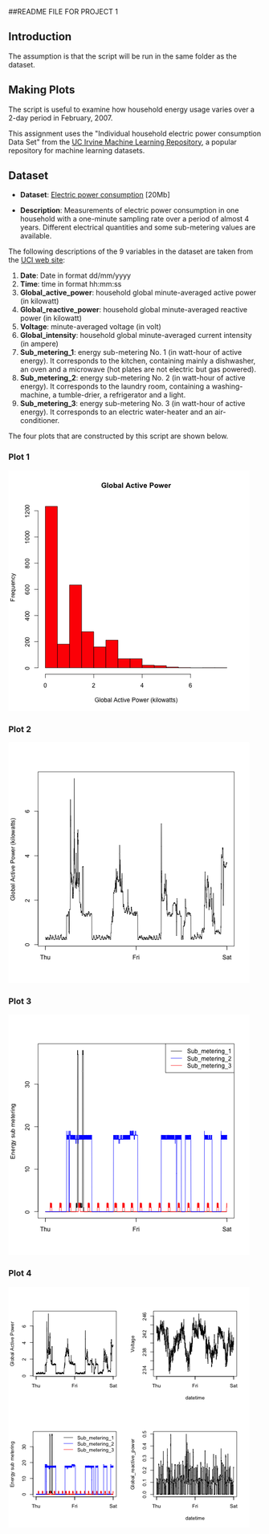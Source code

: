 ##README FILE FOR PROJECT 1

## Introduction
The assumption is that the script will be run in the same folder as the dataset. 

## Making Plots

The script is useful to examine how household energy usage
varies over a 2-day period in February, 2007. 

This assignment uses the "Individual household
electric power consumption Data Set" from
the <a href="http://archive.ics.uci.edu/ml/">UC Irvine Machine
Learning Repository</a>, a popular repository for machine learning
datasets. 

## Dataset

* <b>Dataset</b>: <a href="https://d396qusza40orc.cloudfront.net/exdata%2Fdata%2Fhousehold_power_consumption.zip">Electric power consumption</a> [20Mb]

* <b>Description</b>: Measurements of electric power consumption in
one household with a one-minute sampling rate over a period of almost
4 years. Different electrical quantities and some sub-metering values
are available.


The following descriptions of the 9 variables in the dataset are taken
from
the <a href="https://archive.ics.uci.edu/ml/datasets/Individual+household+electric+power+consumption">UCI
web site</a>:

<ol>
<li><b>Date</b>: Date in format dd/mm/yyyy </li>
<li><b>Time</b>: time in format hh:mm:ss </li>
<li><b>Global_active_power</b>: household global minute-averaged active power (in kilowatt) </li>
<li><b>Global_reactive_power</b>: household global minute-averaged reactive power (in kilowatt) </li>
<li><b>Voltage</b>: minute-averaged voltage (in volt) </li>
<li><b>Global_intensity</b>: household global minute-averaged current intensity (in ampere) </li>
<li><b>Sub_metering_1</b>: energy sub-metering No. 1 (in watt-hour of active energy). It corresponds to the kitchen, containing mainly a dishwasher, an oven and a microwave (hot plates are not electric but gas powered). </li>
<li><b>Sub_metering_2</b>: energy sub-metering No. 2 (in watt-hour of active energy). It corresponds to the laundry room, containing a washing-machine, a tumble-drier, a refrigerator and a light. </li>
<li><b>Sub_metering_3</b>: energy sub-metering No. 3 (in watt-hour of active energy). It corresponds to an electric water-heater and an air-conditioner.</li>
</ol>



The four plots that are constructed by this script are shown below. 


### Plot 1


![plot of chunk unnamed-chunk-2](figure/plot1.png) 


### Plot 2

![plot of chunk unnamed-chunk-3](figure/plot2.png) 


### Plot 3

![plot of chunk unnamed-chunk-4](figure/plot3.png) 


### Plot 4

![plot of chunk unnamed-chunk-5](figure/plot4.png) 

